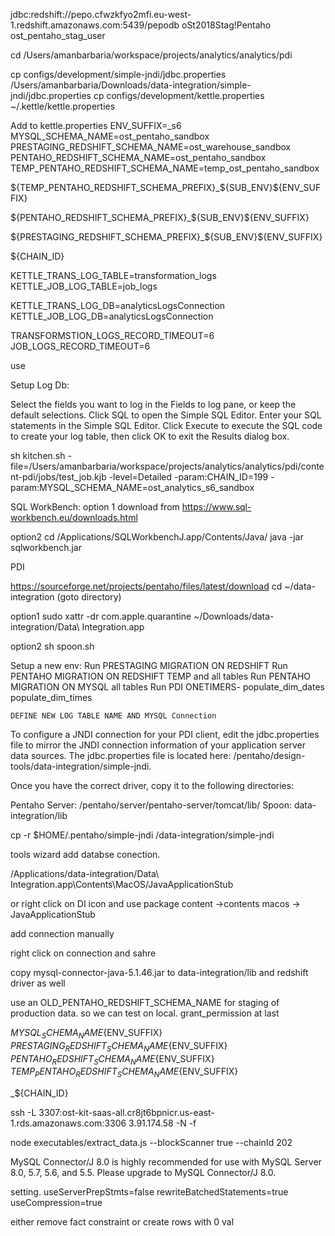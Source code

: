 jdbc:redshift://pepo.cfwzkfyo2mfi.eu-west-1.redshift.amazonaws.com:5439/pepodb
oSt2018Stag!Pentaho
ost_pentaho_stag_user



cd /Users/amanbarbaria/workspace/projects/analytics/analytics/pdi 

cp configs/development/simple-jndi/jdbc.properties /Users/amanbarbaria/Downloads/data-integration/simple-jndi/jdbc.properties
cp configs/development/kettle.properties ~/.kettle/kettle.properties



Add to kettle.properties
ENV_SUFFIX=_s6
MYSQL_SCHEMA_NAME=ost_pentaho_sandbox
PRESTAGING_REDSHIFT_SCHEMA_NAME=ost_warehouse_sandbox
PENTAHO_REDSHIFT_SCHEMA_NAME=ost_pentaho_sandbox
TEMP_PENTAHO_REDSHIFT_SCHEMA_NAME=temp_ost_pentaho_sandbox

${TEMP_PENTAHO_REDSHIFT_SCHEMA_PREFIX}_${SUB_ENV}${ENV_SUFFIX}

${PENTAHO_REDSHIFT_SCHEMA_PREFIX}_${SUB_ENV}${ENV_SUFFIX}

${PRESTAGING_REDSHIFT_SCHEMA_PREFIX}_${SUB_ENV}${ENV_SUFFIX}

${CHAIN_ID}


KETTLE_TRANS_LOG_TABLE=transformation_logs
KETTLE_JOB_LOG_TABLE=job_logs

KETTLE_TRANS_LOG_DB=analyticsLogsConnection
KETTLE_JOB_LOG_DB=analyticsLogsConnection


TRANSFORMSTION_LOGS_RECORD_TIMEOUT=6
JOB_LOGS_RECORD_TIMEOUT=6

use 

Setup Log Db:

Select the fields you want to log in the Fields to log pane, or keep the default selections.
Click SQL to open the Simple SQL Editor.
Enter your SQL statements in the Simple SQL Editor.
Click Execute to execute the SQL code to create your log table, then click OK to exit the Results dialog box.



sh kitchen.sh -file=/Users/amanbarbaria/workspace/projects/analytics/analytics/pdi/content-pdi/jobs/test_job.kjb -level=Detailed -param:CHAIN_ID=199 -param:MYSQL_SCHEMA_NAME=ost_analytics_s6_sandbox


SQL WorkBench:
option 1
download from https://www.sql-workbench.eu/downloads.html

option2
cd /Applications/SQLWorkbenchJ.app/Contents/Java/
java -jar sqlworkbench.jar


PDI

https://sourceforge.net/projects/pentaho/files/latest/download
cd ~/data-integration (goto directory)

option1
sudo xattr -dr com.apple.quarantine ~/Downloads/data-integration/Data\ Integration.app

option2
sh spoon.sh









Setup a new env:
	Run PRESTAGING MIGRATION ON REDSHIFT
	Run PENTAHO MIGRATION ON REDSHIFT
		TEMP and all tables
	Run PENTAHO MIGRATION ON MYSQL
		all tables
	Run PDI ONETIMERS-
		populate_dim_dates
		populate_dim_times

	DEFINE NEW LOG TABLE NAME AND MYSQL Connection	





To configure a JNDI connection for your PDI client, edit the jdbc.properties file to mirror the JNDI connection information of your application server data sources. The jdbc.properties file is located here: /pentaho/design-tools/data-integration/simple-jndi.


Once you have the correct driver, copy it to the following directories:

Pentaho Server: /pentaho/server/pentaho-server/tomcat/lib/
Spoon: data-integration/lib 

cp -r $HOME/.pentaho/simple-jndi /data-integration/simple-jndi 


tools wizard add databse conection.


/Applications/data-integration/Data\ Integration.app\Contents\MacOS/JavaApplicationStub

or right click on DI icon and use package content ->contents macos -> JavaApplicationStub

add connection manually

right click on connection and sahre

copy mysql-connector-java-5.1.46.jar to data-integration/lib and redshift driver as well

use an OLD_PENTAHO_REDSHIFT_SCHEMA_NAME for staging of production data. so we can test on local.
grant_permission at last


${MYSQL_SCHEMA_NAME}${ENV_SUFFIX}
${PRESTAGING_REDSHIFT_SCHEMA_NAME}${ENV_SUFFIX}
${PENTAHO_REDSHIFT_SCHEMA_NAME}${ENV_SUFFIX}
${TEMP_PENTAHO_REDSHIFT_SCHEMA_NAME}${ENV_SUFFIX}


_${CHAIN_ID}

ssh -L 3307:ost-kit-saas-all.cr8jt6bpnicr.us-east-1.rds.amazonaws.com:3306 3.91.174.58 -N -f

node executables/extract_data.js --blockScanner true  --chainId 202

MySQL Connector/J 8.0 is highly recommended for use with MySQL Server 8.0, 5.7, 5.6, and 5.5. Please upgrade to MySQL Connector/J 8.0.

setting. useServerPrepStmts=false
rewriteBatchedStatements=true
useCompression=true

either remove fact constraint or create rows with 0 val


